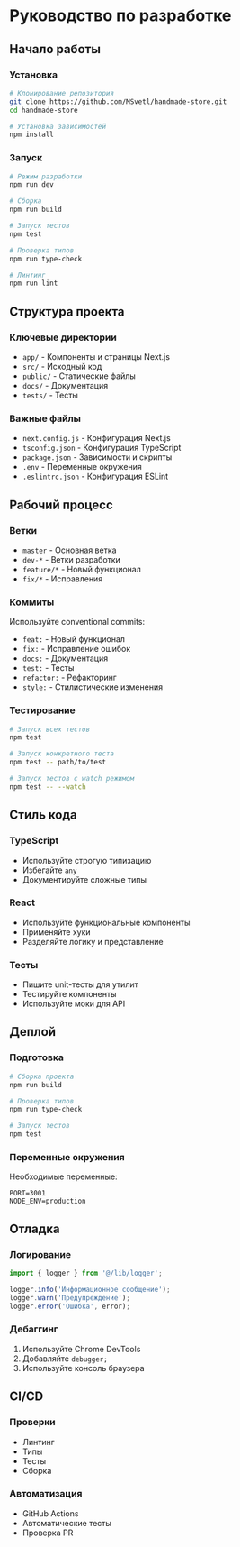 # Руководство по разработке

## Начало работы

### Установка
```bash
# Клонирование репозитория
git clone https://github.com/MSvetl/handmade-store.git
cd handmade-store

# Установка зависимостей
npm install
```

### Запуск
```bash
# Режим разработки
npm run dev

# Сборка
npm run build

# Запуск тестов
npm test

# Проверка типов
npm run type-check

# Линтинг
npm run lint
```

## Структура проекта

### Ключевые директории
- `app/` - Компоненты и страницы Next.js
- `src/` - Исходный код
- `public/` - Статические файлы
- `docs/` - Документация
- `tests/` - Тесты

### Важные файлы
- `next.config.js` - Конфигурация Next.js
- `tsconfig.json` - Конфигурация TypeScript
- `package.json` - Зависимости и скрипты
- `.env` - Переменные окружения
- `.eslintrc.json` - Конфигурация ESLint

## Рабочий процесс

### Ветки
- `master` - Основная ветка
- `dev-*` - Ветки разработки
- `feature/*` - Новый функционал
- `fix/*` - Исправления

### Коммиты
Используйте conventional commits:
- `feat:` - Новый функционал
- `fix:` - Исправление ошибок
- `docs:` - Документация
- `test:` - Тесты
- `refactor:` - Рефакторинг
- `style:` - Стилистические изменения

### Тестирование
```bash
# Запуск всех тестов
npm test

# Запуск конкретного теста
npm test -- path/to/test

# Запуск тестов с watch режимом
npm test -- --watch
```

## Стиль кода

### TypeScript
- Используйте строгую типизацию
- Избегайте `any`
- Документируйте сложные типы

### React
- Используйте функциональные компоненты
- Применяйте хуки
- Разделяйте логику и представление

### Тесты
- Пишите unit-тесты для утилит
- Тестируйте компоненты
- Используйте моки для API

## Деплой

### Подготовка
```bash
# Сборка проекта
npm run build

# Проверка типов
npm run type-check

# Запуск тестов
npm test
```

### Переменные окружения
Необходимые переменные:
```
PORT=3001
NODE_ENV=production
```

## Отладка

### Логирование
```typescript
import { logger } from '@/lib/logger';

logger.info('Информационное сообщение');
logger.warn('Предупреждение');
logger.error('Ошибка', error);
```

### Дебаггинг
1. Используйте Chrome DevTools
2. Добавляйте `debugger;`
3. Используйте консоль браузера

## CI/CD

### Проверки
- Линтинг
- Типы
- Тесты
- Сборка

### Автоматизация
- GitHub Actions
- Автоматические тесты
- Проверка PR 